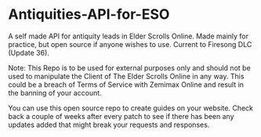 # Antiquities-API-for-ESO
A self made API for antiquity leads in Elder Scrolls Online. Made mainly for practice, but open source if anyone wishes to use. Current to Firesong DLC (Update 36).


Note: This Repo is to be used for external purposes only and should not be used to manipulate the Client of The Elder Scrolls Online in any way. This could be a breach of Terms of Service with Zemimax Online and result in the banning of your account.

You can use this open source repo to create guides on your website. Check back a couple of weeks after every patch to see if there has been any updates added that might break your requests and responses.
